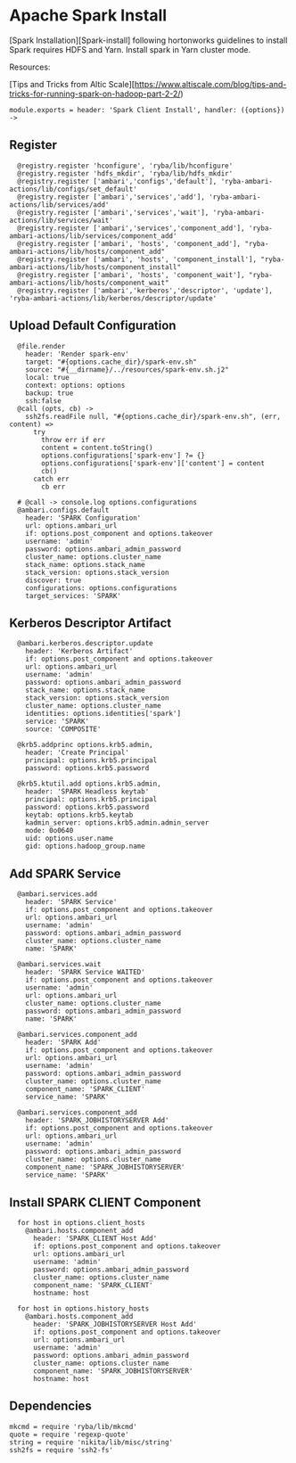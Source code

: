 
# Apache Spark Install

[Spark Installation][Spark-install] following hortonworks guidelines to install
Spark requires HDFS and Yarn. Install spark in Yarn cluster mode.

Resources:

[Tips and Tricks from Altic Scale][https://www.altiscale.com/blog/tips-and-tricks-for-running-spark-on-hadoop-part-2-2/)   

    module.exports = header: 'Spark Client Install', handler: ({options}) ->

## Register

      @registry.register 'hconfigure', 'ryba/lib/hconfigure'
      @registry.register 'hdfs_mkdir', 'ryba/lib/hdfs_mkdir'
      @registry.register ['ambari','configs','default'], 'ryba-ambari-actions/lib/configs/set_default'
      @registry.register ['ambari','services','add'], 'ryba-ambari-actions/lib/services/add'
      @registry.register ['ambari','services','wait'], 'ryba-ambari-actions/lib/services/wait'
      @registry.register ['ambari','services','component_add'], 'ryba-ambari-actions/lib/services/component_add'
      @registry.register ['ambari', 'hosts', 'component_add'], "ryba-ambari-actions/lib/hosts/component_add"
      @registry.register ['ambari', 'hosts', 'component_install'], "ryba-ambari-actions/lib/hosts/component_install"
      @registry.register ['ambari', 'hosts', 'component_wait'], "ryba-ambari-actions/lib/hosts/component_wait"
      @registry.register ['ambari','kerberos','descriptor', 'update'], 'ryba-ambari-actions/lib/kerberos/descriptor/update'


## Upload Default Configuration

      @file.render
        header: 'Render spark-env'
        target: "#{options.cache_dir}/spark-env.sh"
        source: "#{__dirname}/../resources/spark-env.sh.j2"
        local: true
        context: options: options
        backup: true
        ssh:false
      @call (opts, cb) ->
        ssh2fs.readFile null, "#{options.cache_dir}/spark-env.sh", (err, content) =>
          try
            throw err if err
            content = content.toString()
            options.configurations['spark-env'] ?= {}
            options.configurations['spark-env']['content'] = content
            cb()
          catch err
            cb err
  
      # @call -> console.log options.configurations
      @ambari.configs.default
        header: 'SPARK Configuration'
        url: options.ambari_url
        if: options.post_component and options.takeover
        username: 'admin'
        password: options.ambari_admin_password
        cluster_name: options.cluster_name
        stack_name: options.stack_name
        stack_version: options.stack_version
        discover: true
        configurations: options.configurations
        target_services: 'SPARK'

## Kerberos Descriptor Artifact

      @ambari.kerberos.descriptor.update
        header: 'Kerberos Artifact'
        if: options.post_component and options.takeover
        url: options.ambari_url
        username: 'admin'
        password: options.ambari_admin_password
        stack_name: options.stack_name
        stack_version: options.stack_version
        cluster_name: options.cluster_name
        identities: options.identities['spark']
        service: 'SPARK'
        source: 'COMPOSITE'

      @krb5.addprinc options.krb5.admin,
        header: 'Create Principal'
        principal: options.krb5.principal
        password: options.krb5.password

      @krb5.ktutil.add options.krb5.admin,
        header: 'SPARK Headless keytab'
        principal: options.krb5.principal
        password: options.krb5.password
        keytab: options.krb5.keytab
        kadmin_server: options.krb5.admin.admin_server
        mode: 0o0640
        uid: options.user.name
        gid: options.hadoop_group.name 

## Add SPARK Service

      @ambari.services.add
        header: 'SPARK Service'
        if: options.post_component and options.takeover
        url: options.ambari_url
        username: 'admin'
        password: options.ambari_admin_password
        cluster_name: options.cluster_name
        name: 'SPARK'

      @ambari.services.wait
        header: 'SPARK Service WAITED'
        if: options.post_component and options.takeover
        username: 'admin'
        url: options.ambari_url
        cluster_name: options.cluster_name
        password: options.ambari_admin_password
        name: 'SPARK'

      @ambari.services.component_add
        header: 'SPARK Add'
        if: options.post_component and options.takeover
        url: options.ambari_url
        username: 'admin'
        password: options.ambari_admin_password
        cluster_name: options.cluster_name
        component_name: 'SPARK_CLIENT'
        service_name: 'SPARK'

      @ambari.services.component_add
        header: 'SPARK_JOBHISTORYSERVER Add'
        if: options.post_component and options.takeover
        url: options.ambari_url
        username: 'admin'
        password: options.ambari_admin_password
        cluster_name: options.cluster_name
        component_name: 'SPARK_JOBHISTORYSERVER'
        service_name: 'SPARK'

## Install SPARK CLIENT Component

      for host in options.client_hosts
        @ambari.hosts.component_add
          header: 'SPARK_CLIENT Host Add'
          if: options.post_component and options.takeover
          url: options.ambari_url
          username: 'admin'
          password: options.ambari_admin_password
          cluster_name: options.cluster_name
          component_name: 'SPARK_CLIENT'
          hostname: host

      for host in options.history_hosts
        @ambari.hosts.component_add
          header: 'SPARK_JOBHISTORYSERVER Host Add'
          if: options.post_component and options.takeover
          url: options.ambari_url
          username: 'admin'
          password: options.ambari_admin_password
          cluster_name: options.cluster_name
          component_name: 'SPARK_JOBHISTORYSERVER'
          hostname: host

## Dependencies

    mkcmd = require 'ryba/lib/mkcmd'
    quote = require 'regexp-quote'
    string = require 'nikita/lib/misc/string'
    ssh2fs = require 'ssh2-fs'

[spark-conf]:https://spark.apache.org/docs/latest/configuration.html
